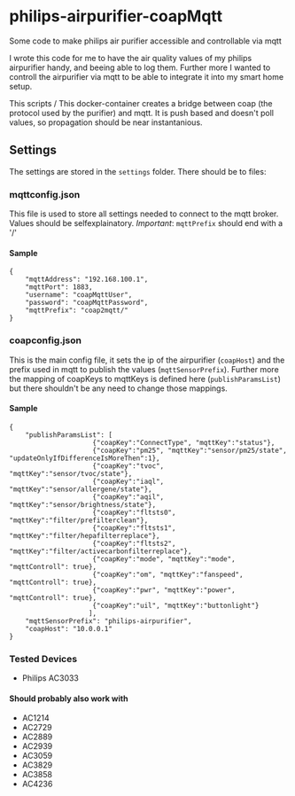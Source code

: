 # philips-airpurifier-coapMqtt
Some code to make philips air purifier accessible and controllable via mqtt

I wrote this code for me to have the air quality values of my philips airpurifier handy, 
and beeing able to log them. Further more I wanted to controll the airpurifier via mqtt to be able to integrate it into my smart home setup.

This scripts / This docker-container creates a bridge between coap (the protocol used by the purifier) and mqtt. It is push based and doesn't poll values, so propagation should be near instantanious.

## Settings

The settings are stored in the `settings` folder.
There should be to files:

### mqttconfig.json
This file is used to store all settings needed to connect to the mqtt broker.
Values should be selfexplainatory.
_Important_: `mqttPrefix` should end with a '/'
#### Sample
```
{
    "mqttAddress": "192.168.100.1",
    "mqttPort": 1883,
    "username": "coapMqttUser",
    "password": "coapMqttPassword",
    "mqttPrefix": "coap2mqtt/"
}
```

### coapconfig.json
This is the main config file, it sets the ip of the airpurifier (`coapHost`) and the prefix used in mqtt to publish the values (`mqttSensorPrefix`). Further more the mapping of coapKeys to mqttKeys is defined here (`publishParamsList`) but there shouldn't be any need to change those mappings.

#### Sample
```
{
    "publishParamsList": [
                     {"coapKey":"ConnectType", "mqttKey":"status"},
                     {"coapKey":"pm25", "mqttKey":"sensor/pm25/state", "updateOnlyIfDifferenceIsMoreThen":1},
                     {"coapKey":"tvoc", "mqttKey":"sensor/tvoc/state"},
                     {"coapKey":"iaql", "mqttKey":"sensor/allergene/state"},
                     {"coapKey":"aqil", "mqttKey":"sensor/brightness/state"},
                     {"coapKey":"fltsts0", "mqttKey":"filter/prefilterclean"},
                     {"coapKey":"fltsts1", "mqttKey":"filter/hepafilterreplace"},
                     {"coapKey":"fltsts2", "mqttKey":"filter/activecarbonfilterreplace"},
                     {"coapKey":"mode", "mqttKey":"mode", "mqttControll": true},
                     {"coapKey":"om", "mqttKey":"fanspeed", "mqttControll": true},
                     {"coapKey":"pwr", "mqttKey":"power", "mqttControll": true},
                     {"coapKey":"uil", "mqttKey":"buttonlight"}
                    ],
    "mqttSensorPrefix": "philips-airpurifier",
    "coapHost": "10.0.0.1"
}
```


### Tested Devices
 - Philips AC3033
#### Should probably also work with
 - AC1214
 - AC2729
 - AC2889
 - AC2939
 - AC3059
 - AC3829
 - AC3858
 - AC4236
